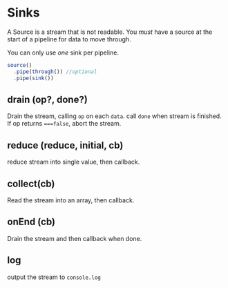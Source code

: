 
# Sinks

A Source is a stream that is not readable.
You *must* have a source at the start of a pipeline
for data to move through.

You can only use _one_ sink per pipeline.

``` js
source()
  .pipe(through()) //optional
  .pipe(sink())
```

## drain (op?, done?)

Drain the stream, calling `op` on each `data`.
call `done` when stream is finished.
If op returns `===false`, abort the stream.

## reduce (reduce, initial, cb)

reduce stream into single value, then callback.

## collect(cb)

Read the stream into an array, then callback.

## onEnd (cb)

Drain the stream and then callback when done.

## log

output the stream to `console.log`

